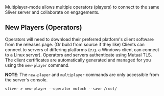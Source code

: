 Multiplayer-mode allows multiple operators (players) to connect to the same Sliver server and collaborate on engagements.

## New Players (Operators)

Operators will need to download their preferred platform's client software from the releases page. (Or build from source if they like) Clients can connect to servers of differing platforms (e.g. a Windows client can connect to a Linux server). Operators and servers authenticate using Mutual TLS. The client certificates are automatically generated and managed for you using the `new-player` command.  

__NOTE__: The `new-player` and `multiplayer` commands are only accessible from the server's console.

```
sliver > new-player --operator moloch --save /root/

```